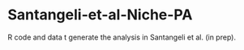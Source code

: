# Santangeli-et-al-Niche-PA
R code and data t generate the analysis in Santangeli et al. (in prep).
